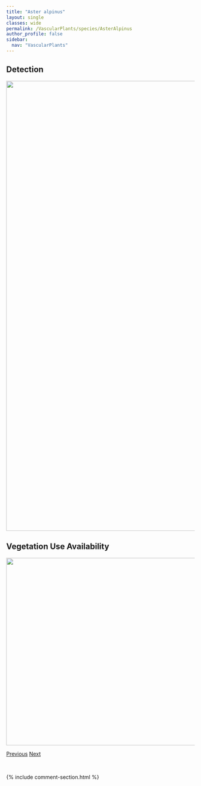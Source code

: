 ```yaml
---
title: "Aster alpinus"
layout: single
classes: wide
permalink: /VascularPlants/species/AsterAlpinus
author_profile: false
sidebar:
  nav: "VascularPlants"
---
```


<h2>Detection</h2>

<a href="https://drive.google.com/uc?export=view&id=1joBY7v9p6gjaUzVuSg_qv0eRS3lznAIg">
<img src="https://drive.google.com/uc?export=view&id=1joBY7v9p6gjaUzVuSg_qv0eRS3lznAIg" height = "1200" width = "800">
</a>


<h2>Vegetation Use Availability</h2>

<a href="https://drive.google.com/uc?export=view&id=1hb3sX69t9RW7_DkQarfHFOC0SkcSV-7b">
<img src="https://drive.google.com/uc?export=view&id=1hb3sX69t9RW7_DkQarfHFOC0SkcSV-7b" height = "500" width = "1000">
</a>


<a href="/DevelopmentWebsite/VascularPlants/species/AsparagusOfficinalis" class="pagination--pager" title="Asparagus officinalis">Previous</a> <a href="/DevelopmentWebsite/VascularPlants/species/AstragalusAgrestis" class="pagination--pager" title="Astragalus agrestis">Next</a>

<p>&nbsp;</p>

{% include comment-section.html %}
